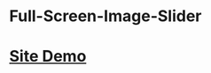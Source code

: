 # Full-Screen-Image-Slider
# <a href='https://xenodochial-wescoff-b448b8.netlify.app/'>Site Demo</a>
